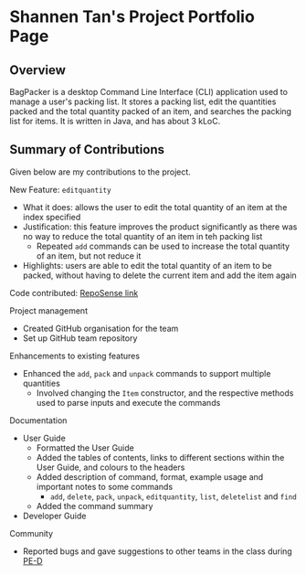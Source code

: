 # Shannen Tan's Project Portfolio Page

## Overview

BagPacker is a desktop Command Line Interface (CLI) application used to manage a user's packing list.
It stores a packing list, edit the quantities packed and the total quantity packed of an item, and searches the packing list for items.
It is written in Java, and has about 3 kLoC.

## Summary of Contributions
Given below are my contributions to the project.

New Feature: `editquantity`
  * What it does: allows the user to edit the total quantity of an item at the index specified
  * Justification: this feature improves the product significantly as there was no way to reduce the total quantity of an item in teh packing list
      * Repeated `add` commands can be used to increase the total quantity of an item, but not reduce it
  * Highlights: users are able to edit the total quantity of an item to be packed, without having to delete the current item and add the item again

Code contributed: [RepoSense link](https://nus-cs2113-ay2223s2.github.io/tp-dashboard/?search=shannentan&breakdown=true)

Project management
* Created GitHub organisation for the team
* Set up GitHub team repository

Enhancements to existing features
* Enhanced the `add`, `pack` and `unpack` commands to support multiple quantities
  * Involved changing the `Item` constructor, and the respective methods used to parse inputs and execute the commands


Documentation
* User Guide
  * Formatted the User Guide
  * Added the tables of contents, links to different sections within the User Guide, and colours to the headers
  * Added description of command, format, example usage and important notes to some commands
    * `add`, `delete`, `pack`, `unpack`, `editquantity`, `list`, `deletelist` and `find`
  * Added the command summary
* Developer Guide

Community
* Reported bugs and gave suggestions to other teams in the class during [PE-D](https://github.com/shannentan/ped/issues)

